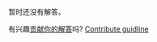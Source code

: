 
暂时还没有解答。

有兴趣[贡献你的解答](https://github.com/BFEdev/BFE.dev-solutions/blob/main/problem/semver-compare_zh.md)吗? [Contribute guidline](https://github.com/BFEdev/BFE.dev-solutions#how-to-contribute)
